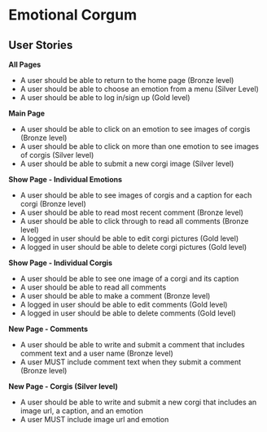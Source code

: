 # Emotional Corgum

## User Stories

**All Pages**
* A user should be able to return to the home page (Bronze level)
* A user should be able to choose an emotion from a menu (Silver Level)
* A user should be able to log in/sign up (Gold level)

**Main Page**
* A user should be able to click on an emotion to see images of corgis (Bronze level)
* A user should be able to click on more than one emotion to see images of corgis (Silver level)
* A user should be able to submit a new corgi image (Silver level)

**Show Page - Individual Emotions**
* A user should be able to see images of corgis and a caption for each corgi (Bronze level)
* A user should be able to read most recent comment (Bronze level)
* A user should be able to click through to read all comments (Bronze level)
* A logged in user should be able to edit corgi pictures (Gold level)
* A logged in user should be able to delete corgi pictures (Gold level)

**Show Page - Individual Corgis**
* A user should be able to see one image of a corgi and its caption
* A user should be able to read all comments
* A user should be able to make a comment (Bronze level)
* A logged in user should be able to edit comments (Gold level)
* A logged in user should be able to delete comments (Gold level)

**New Page - Comments**
* A user should be able to write and submit a comment that includes comment text and a user name (Bronze level)
* A user MUST include comment text when they submit a comment (Bronze level)

**New Page - Corgis (Silver level)**
* A user should be able to write and submit a new corgi that includes an image url, a caption, and an emotion
* A user MUST include image url and emotion
